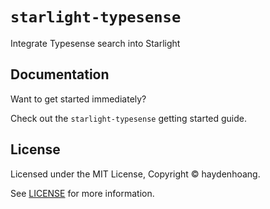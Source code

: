 # `starlight-typesense`

Integrate Typesense search into Starlight

## Documentation

Want to get started immediately?

Check out the `starlight-typesense` getting started guide.

## License

Licensed under the MIT License, Copyright © haydenhoang.

See [LICENSE](https://github.com/haydenhoang/starlight-typesense/blob/main/LICENSE) for more information.
